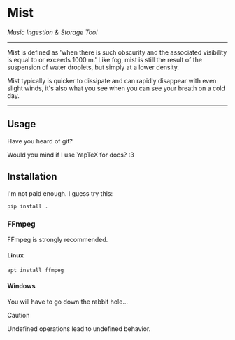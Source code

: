 # Mist
*Music Ingestion & Storage Tool*

---

Mist is defined as 'when there is such obscurity and the associated visibility is equal to or exceeds 1000 m.' Like fog, mist is still the result of the suspension of water droplets, but simply at a lower density.

Mist typically is quicker to dissipate and can rapidly disappear with even slight winds, it's also what you see when you can see your breath on a cold day.

---

## Usage
Have you heard of git?

Would you mind if I use YapTeX for docs? :3

## Installation
I'm not paid enough. I guess try this:
```sh
pip install .
```

### FFmpeg
FFmpeg is strongly recommended.

#### Linux
```sh
apt install ffmpeg
```

#### Windows
You will have to go down the rabbit hole...

> [!CAUTION]
> Undefined operations lead to undefined behavior.
